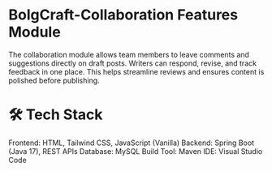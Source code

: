 ﻿# BolgCraft-Collaboration Features Module
The collaboration module allows team members to leave comments and suggestions directly on draft posts. Writers can respond, revise, and track feedback in one place. This helps streamline reviews and ensures content is polished before publishing.
# 🛠️ Tech Stack
Frontend: HTML, Tailwind CSS, JavaScript (Vanilla)
Backend: Spring Boot (Java 17), REST APIs
Database: MySQL
Build Tool: Maven
IDE: Visual Studio Code

